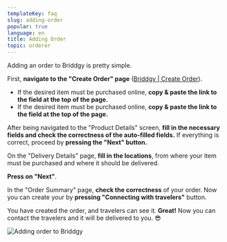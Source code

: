 ```yaml
---
templateKey: faq
slug: adding-order
popular: true
language: en
title: Adding Order
topic: orderer
---
```

Adding an order to Briddgy is pretty simple.

First, **navigate to the "Create Order" page** ([Briddgy | Create Order](https://www.briddgy.com/order)).

* If the desired item must be purchased online, **copy & paste the link to the field at the top of the page.**
* If the desired item must be purchased online, **copy & paste the link to the field at the top of the page.**

After being navigated to the "Product Details" screen, **fill in the necessary fields and check the correctness of the auto-filled fields.** If everything is correct, proceed by **pressing the "Next" button.**

On the "Delivery Details" page, **fill in the locations**, from where your item must be purchased and where it should be delivered.

**Press on "Next"**.

In the "Order Summary" page, **check the correctness** of your order. Now you can create your by **pressing "Connecting with travelers"** button.

You have created the order, and travelers can see it. **Great!** Now you can contact the travelers and it will be delivered to you. 😎

![Adding order to Briddgy](/assets/add_order.gif "Adding order to Briddgy")